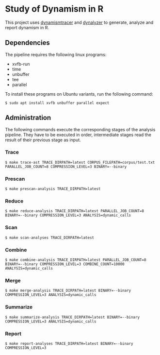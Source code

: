 # Study of Dynamism in R

This project uses [dynamismtracer](https://github.com/PRL-PRG/dynamismtracer "dynamismtracer") and [dynalyzer](https://github.com/PRL-PRG/dynalyzer "dynalyzer") to generate, analyze and report dynamism in R.

## Dependencies

The pipeline requires the following linux programs:
- xvfb-run
- time
- unbuffer
- tee
- parallel

To install these programs on Ubuntu variants, run the following command:
```shell
$ sudo apt install xvfb unbuffer parallel expect
```


## Administration

The following commands execute the corresponding stages of the analysis pipeline.
They have to be executed in order, intermediate stages read the result of their previous stage as input.

### Trace

```shell
$ make trace-ast TRACE_DIRPATH=latest CORPUS_FILEPATH=corpus/test.txt PARALLEL_JOB_COUNT=8 COMPRESSION_LEVEL=3 BINARY=--binary
```

### Prescan

```shell
$ make prescan-analysis TRACE_DIRPATH=latest
```

### Reduce

```shell
$ make reduce-analysis TRACE_DIRPATH=latest PARALLEL_JOB_COUNT=8 BINARY=--binary COMPRESSION_LEVEL=3 ANALYSIS=dynamic_calls
```

### Scan

```shell
$ make scan-analyses TRACE_DIRPATH=latest
```

### Combine

```shell
$ make combine-analysis TRACE_DIRPATH=latest PARALLEL_JOB_COUNT=8 BINARY=--binary COMPRESSION_LEVEL=3 COMBINE_COUNT=10000 ANALYSIS=dynamic_calls
```

### Merge

```shell
$ make merge-analysis TRACE_DIRPATH=latest BINARY=--binary COMPRESSION_LEVEL=3 ANALYSIS=dynamic_calls
```

### Summarize

```shell
$ make summarize-analysis TRACE_DIRPATH=latest BINARY=--binary COMPRESSION_LEVEL=3 ANALYSIS=dynamic_calls
```

### Report

```shell
$ make report-analyses TRACE_DIRPATH=latest BINARY=--binary COMPRESSION_LEVEL=3
```
